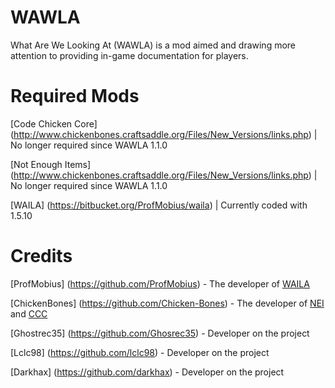 WAWLA
=====

What Are We Looking At (WAWLA) is a mod aimed and drawing more attention to providing in-game documentation for players.

Required Mods
=============
[Code Chicken Core] (http://www.chickenbones.craftsaddle.org/Files/New_Versions/links.php) | No longer required since WAWLA 1.1.0

[Not Enough Items] (http://www.chickenbones.craftsaddle.org/Files/New_Versions/links.php) | No longer required since WAWLA 1.1.0

[WAILA] (https://bitbucket.org/ProfMobius/waila) | Currently coded with 1.5.10

Credits
=======
[ProfMobius] (https://github.com/ProfMobius) - The developer of [WAILA](http://www.minecraftforum.net/topic/1846244-)

[ChickenBones] (https://github.com/Chicken-Bones) - The developer of [NEI](http://www.minecraftforum.net/topic/909223-) and [CCC](http://www.minecraftforum.net/topic/909223-)

[Ghostrec35] (https://github.com/Ghosrec35) - Developer on the project

[Lclc98] (https://github.com/lclc98) - Developer on the project

[Darkhax] (https://github.com/darkhax) - Developer on the project